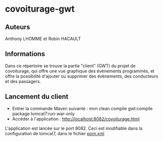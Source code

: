 # covoiturage-gwt
## Auteurs
Anthony LHOMME et Robin HACAULT
## Informations
Dans ce répertoire se trouve la partie "client" (GWT) du projet de covoiturage, qui offre une vue graphique des évènements programmés, et offre la possibilité d'ajouter ou supprimer des évènements, des conducteurs et des passagers.

## Lancement du client
- Entrer la commande Maven suivante : mvn clean compile gwt:compile package tomcat7:run-war-only
- Accéder à l'application : [http://localhost:8082/covoiturage.html](http://localhost:8082/covoiturage.html)

L'application est lancée sur le port 8082. Ceci est modifiable dans la configuration de tomcat7, dans le fichier [pom.xml](./pom.xml)
